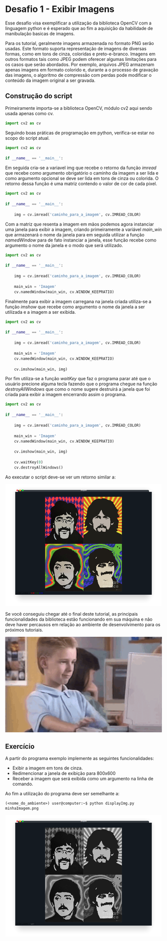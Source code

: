 # Desafio 1 - Exibir Imagens

Esse desafio visa exemplificar a utilização da biblioteca OpenCV com a linguagem python e é esperado que ao fim a aquisição da habilidade de manibulação basicas de imagens.

Para os tutorial, geralmente imagens armazenada no formato PNG serão usadas. Este formato suporta representação de imagens de diversas formas, como em tons de cinza, coloridas e preto-e-branco. Imagens em outros formatos tais como JPEG podem oferecer algumas limitações para os casos que serão abordados. Por exemplo, arquivos JPEG armazenam apenas imagens em formato colorido e, durante a o processo de gravação das imagens, o algoritmo de compressão com perdas pode modificar o conteúdo da imagem original a ser gravada.

## Construção do script

Primeiramente importa-se a biblioteca OpenCV, módulo cv2 aqui sendo usada apenas como cv.

```python
import cv2 as cv
```

Seguindo boas práticas de programação em python, verifica-se estar no scopo do script atual.

```python
import cv2 as cv

if __name__ == '__main__':

```

Em seguida cria-se a variavel img que recebe o retorno da função *imread* que recebe como argumento obrigatório o caminho da imagem a ser lida e como argumento opcional se deve ser lida em tons de cinza ou colorida. O retorno dessa função é uma matriz contendo o valor de cor de cada pixel.

```python
import cv2 as cv

if __name__ == '__main__':

    img = cv.imread('caminho_para_a_imagem', cv.IMREAD_COLOR)

```

Com a matriz que resenta a imagem em mãos podemos agora instanciar uma janela para exibir a imagem, criando primeiramente a variável *main_win* que armazenará o nome da janela para em seguida utilizar a função *namedWindow* para de fato instanciar a janela, esse função recebe como argumento o nome da janela e o modo que será utilizado.

```python
import cv2 as cv

if __name__ == '__main__':

    img = cv.imread('caminho_para_a_imagem', cv.IMREAD_COLOR)

    main_win = 'Imagem'
    cv.namedWindow(main_win, cv.WINDOW_KEEPRATIO)

```

Finalmente para exibir a imagem carregana na janela criada utiliza-se a função *imshow* que recebe como argumento o nome da janela a ser utilizada e a imagem a ser exibida.

```python
import cv2 as cv

if __name__ == '__main__':

    img = cv.imread('caminho_para_a_imagem', cv.IMREAD_COLOR)

    main_win = 'Imagem'
    cv.namedWindow(main_win, cv.WINDOW_KEEPRATIO)

    cv.imshow(main_win, img)

```

Por fim utiliza-se a função *waitKey* que faz o programa parar até que o usuário precione alguma tecla fazendo que o programa chegue na função *destroyAllWindows* que como o nome sugere destruirá a janela que foi criada para exibir a imagem encerrando assim o programa.

```python
import cv2 as cv

if __name__ == '__main__':

    img = cv.imread('caminho_para_a_imagem', cv.IMREAD_COLOR)

    main_win = 'Imagem'
    cv.namedWindow(main_win, cv.WINDOW_KEEPRATIO)

    cv.imshow(main_win, img)

    cv.waitKey(0)
    cv.destroyAllWindows()
```

Ao executar o script deve-se ver um retorno similar a:

![exempleOutput](./imgs/desafio1_tutorial.png)

Se você conseguiu chegar até o final deste tutorial, as principais funcionalidades da biblioteca estão funcionando em sua máquina e não deve haver percausos em relação ao ambiente de desenvolvimento para os próximos tutoriais.

![nice](./imgs/youDidIt.gif)

## Exercício

A partir do programa exemplo implemente as seguintes funcionalidades:

* Exibir a imagem em tons de cinza.
* Redimencionar a janela de exibição para 800x600
* Receber a imagem que será exibida como um argumento na linha de comando.

Ao fim a utilização do programa deve ser semelhante a:

```console
(<nome_do_ambiente>) user@computer:~$ python displayImg.py minhaImagem.png
```

![exercicio](./imgs/desafio1_exercicio.png)
